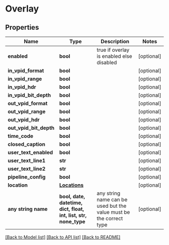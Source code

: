 # Overlay


## Properties
Name | Type | Description | Notes
------------ | ------------- | ------------- | -------------
**enabled** | **bool** | true if overlay is enabled else disabled | [optional] 
**in_vpid_format** | **bool** |  | [optional] 
**in_vpid_range** | **bool** |  | [optional] 
**in_vpid_hdr** | **bool** |  | [optional] 
**in_vpid_bit_depth** | **bool** |  | [optional] 
**out_vpid_format** | **bool** |  | [optional] 
**out_vpid_range** | **bool** |  | [optional] 
**out_vpid_hdr** | **bool** |  | [optional] 
**out_vpid_bit_depth** | **bool** |  | [optional] 
**time_code** | **bool** |  | [optional] 
**closed_caption** | **bool** |  | [optional] 
**user_text_enabled** | **bool** |  | [optional] 
**user_text_line1** | **str** |  | [optional] 
**user_text_line2** | **str** |  | [optional] 
**pipeline_config** | **bool** |  | [optional] 
**location** | [**Locations**](Locations.md) |  | [optional] 
**any string name** | **bool, date, datetime, dict, float, int, list, str, none_type** | any string name can be used but the value must be the correct type | [optional]

[[Back to Model list]](../README.md#documentation-for-models) [[Back to API list]](../README.md#documentation-for-api-endpoints) [[Back to README]](../README.md)



